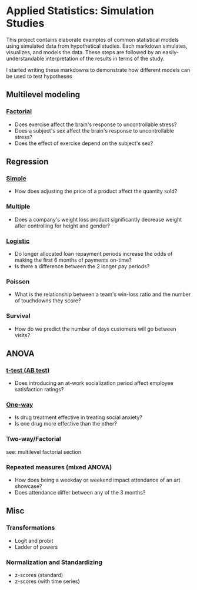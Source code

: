 # Applied Statistics: Simulation Studies
This project contains elaborate examples of common statistical models using simulated data from hypothetical studies. Each markdown simulates, visualizes, and models the data. These steps are followed by an easily-understandable interpretation of the results in terms of the study. 

I started writing these markdowns to demonstrate how different models can be used to test hypotheses

## Multilevel modeling

### [Factorial](https://github.com/atamalu/Applied-Stats-Sims/blob/master/Multilevel_Factorial/Multilevel_Factorial.md)
* Does exercise affect the brain's response to uncontrollable stress?
* Does a subject's sex affect the brain's response to uncontrollable stress?
* Does the effect of exercise depend on the subject's sex?

## Regression

### [Simple](https://github.com/atamalu/Applied-Stats-Sims/blob/master/Simple_Regression/simple_regression.md)
* How does adjusting the price of a product affect the quantity sold?

### Multiple
* Does a company's weight loss product significantly decrease weight after controlling for height and gender?

### [Logistic](https://github.com/atamalu/Applied-Stats-Sims/blob/master/Logistic_Regression/Logistic_Regression.md)
* Do longer allocated loan repayment periods increase the odds of making the first 6 months of payments on-time?
* Is there a difference between the 2 longer pay periods?

### Poisson
* What is the relationship between a team's win-loss ratio and the number of touchdowns they score?

### Survival
* How do we predict the number of days customers will go between visits?

## ANOVA

### [t-test (AB test)](https://github.com/atamalu/Applied-Stats-Sims/blob/master/t_test/t_test.md)
* Does introducing an at-work socialization period affect employee satisfaction ratings?

### [One-way](https://github.com/atamalu/Applied-Stats-Sims/blob/master/one_way_anova/one_way_anova.md)
* Is drug treatment effective in treating social anxiety?
* Is one drug more effective than the other?

### Two-way/Factorial
see: multilevel factorial section

### Repeated measures (mixed ANOVA)
* How does being a weekday or weekend impact attendance of an art showcase?
* Does attendance differ between any of the 3 months?

## Misc

### Transformations
* Logit and probit
* Ladder of powers

### Normalization and Standardizing
* z-scores (standard)
* z-scores (with time series)
